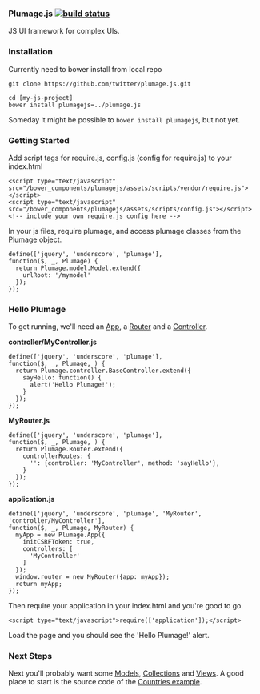### Plumage.js [![build status](https://secure.travis-ci.org/twitter/plumage.js.png?branch=master)](http://travis-ci.org/twitter/plumage.js)
JS UI framework for complex UIs.

### Installation

Currently need to bower install from local repo

    git clone https://github.com/twitter/plumage.js.git

    cd [my-js-project]
    bower install plumagejs=../plumage.js

Someday it might be possible to `bower install plumagejs`, but not yet.

### Getting Started

Add script tags for require.js, config.js (config for require.js) to your index.html

    <script type="text/javascript" src="/bower_components/plumagejs/assets/scripts/vendor/require.js"></script>
    <script type="text/javascript" src="/bower_components/plumagejs/assets/scripts/config.js"></script>
    <!-- include your own require.js config here -->

In your js files, require plumage, and access plumage classes from the [Plumage](Plumage.html) object.

    define(['jquery', 'underscore', 'plumage'],
    function($, _, Plumage) {
      return Plumage.model.Model.extend({
        urlRoot: '/mymodel'
      });
    });

### Hello Plumage

To get running, we'll need an [App](Plumage.App.html), a [Router](Plumage.Router.html) and a [Controller](Plumage.controller.BaseController.html).

**controller/MyController.js**

    define(['jquery', 'underscore', 'plumage'],
    function($, _, Plumage, ) {
      return Plumage.controller.BaseController.extend({
        sayHello: function() {
          alert('Hello Plumage!');
        }
      });
    });

**MyRouter.js**

    define(['jquery', 'underscore', 'plumage'],
    function($, _, Plumage, ) {
      return Plumage.Router.extend({
        controllerRoutes: {
          '': {controller: 'MyController', method: 'sayHello'},
        }
      });
    });

**application.js**

    define(['jquery', 'underscore', 'plumage', 'MyRouter', 'controller/MyController'],
    function($, _, Plumage, MyRouter) {
      myApp = new Plumage.App({
        initCSRFToken: true,
        controllers: [
          'MyController'
        ]
      });
      window.router = new MyRouter({app: myApp});
      return myApp;
    });

Then require your application in your index.html and you're good to go.

    <script type="text/javascript">require(['application']);</script>

Load the page and you should see the 'Hello Plumage!' alert.

### Next Steps

Next you'll probably want some [Models](Plumage.model.Model.html), [Collections](Plumage.collection.Collection.html) and
[Views](Plumage.view.ModelView.html). A good place to start is the source code of the [Countries example](../examples/countries).






